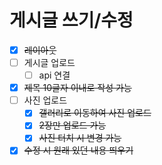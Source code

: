 # 게시글 쓰기/수정
- [x] ~~레이아웃~~
- [ ]  게시글 업로드
    - [ ]  api 연결
- [x]  ~~제목 10글자 이내로 작성 가능~~
- [ ]  사진 업로드
    - [x]  ~~갤러리로 이동하여 사진 업로드~~
    - [x]  ~~2장만 업로드 가능~~
    - [x]  ~~사진 터치 시 변경 가능~~
- [x]  ~~수정 시 원래 있던 내용 띄우기~~
